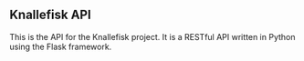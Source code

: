 ## Knallefisk API

This is the API for the Knallefisk project. It is a RESTful API written in Python using the Flask framework.